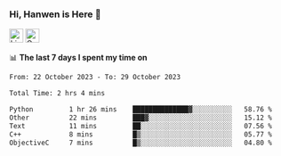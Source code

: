 ### Hi, Hanwen is Here 👋
<p>
	<a href="https://www.linkedin.com/in/liu-hanwen/"><img src="https://img.shields.io/badge/@hanwen-0A66C2?style=flat&logo=LinkedIn&logoColor=white" alt="Linkedin"  height="25px"/></a> 
	<a href="https://scholar.google.com/citations?user=HDF0su0AAAAJ"><img src="https://img.shields.io/badge/scholar-4385FE.svg?&style=plastic&logo=google-scholar&logoColor=white" alt="Google Scholar" height="25px"> </a>
</p>

📊 **The last 7 days I spent my time on** 
<!--START_SECTION:waka-->

```txt
From: 22 October 2023 - To: 29 October 2023

Total Time: 2 hrs 4 mins

Python         1 hr 26 mins    ██████████████▓░░░░░░░░░░   58.76 %
Other          22 mins         ███▓░░░░░░░░░░░░░░░░░░░░░   15.12 %
Text           11 mins         ██░░░░░░░░░░░░░░░░░░░░░░░   07.56 %
C++            8 mins          █▒░░░░░░░░░░░░░░░░░░░░░░░   05.77 %
ObjectiveC     7 mins          █▒░░░░░░░░░░░░░░░░░░░░░░░   04.80 %
```

<!--END_SECTION:waka-->


<!--
**david990917/david990917** is a ✨ _special_ ✨ repository because its `README.md` (this file) appears on your GitHub profile.

Here are some ideas to get you started:

- 🔭 I’m currently working on ...
- 🌱 I’m currently learning ...
- 👯 I’m looking to collaborate on ...
- 🤔 I’m looking for help with ...
- 💬 Ask me about ...
- 📫 How to reach me: ...
- 😄 Pronouns: ...
- ⚡ Fun fact: ...
-->
